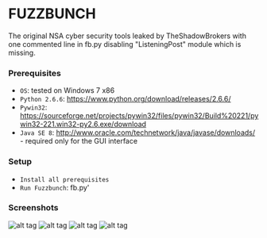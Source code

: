 # FUZZBUNCH

The original NSA cyber security tools leaked by TheShadowBrokers with one commented line in fb.py disabling "ListeningPost" module which is missing.

### Prerequisites
- `OS`: tested on Windows 7 x86 
- `Python 2.6.6`: https://www.python.org/download/releases/2.6.6/
- `Pywin32`: https://sourceforge.net/projects/pywin32/files/pywin32/Build%20221/pywin32-221.win32-py2.6.exe/download
- `Java SE 8`: http://www.oracle.com/technetwork/java/javase/downloads/   -   required only for the GUI interface


### Setup

- `Install all prerequisites` 
- `Run Fuzzbunch`: fb.py'

### Screenshots

![alt tag](http://imgur.com/NcO3NAY.png)
![alt tag](http://imgur.com/EQ9vPhN.png)
![alt tag](http://imgur.com/HqEBrAm.png)
![alt tag](http://imgur.com/TTAIBl8.png)
